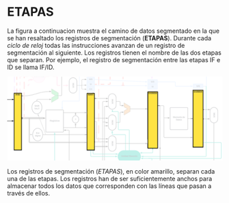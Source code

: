 
# ETAPAS

La figura a continuacion muestra el camino de datos segmentado en la que se han resaltado
los registros de segmentación (**ETAPAS**). Durante cada *ciclo de reloj* todas las instrucciones
avanzan de un registro de segmentación al siguiente. Los registros tienen el nombre
de las dos etapas que separan. Por ejemplo, el registro de segmentación entre las etapas IF e ID se llama IF/ID.

<p align="center">
    <img src="../../img/image24.png" alt="Logo">
</p>

Los registros de segmentación (*ETAPAS*), en color amarillo, separan cada una
de las etapas. Los registros han de ser suficientemente anchos para almacenar todos los datos que corresponden con las líneas
que pasan a través de ellos. 